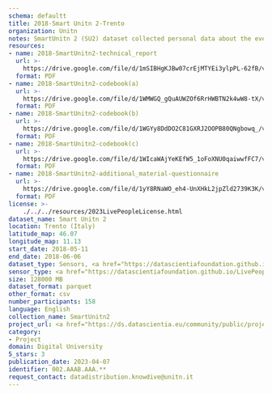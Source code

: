 ```yaml
---
schema: defaultt
title: 2018-Smart Unitn 2-Trento
organization: Unitn
notes: SmartUnitn 2 (SU2) dataset collected personal data about the everyday life of 158 university students at University of Trento by i-Log application installed on their smartphones. The SU2 data contains (1) participants’ synchronic data about profile, e.g., demographics, routines, personality; (2) participants’ diachronic data over a period of four weeks, including data from 34 sensors, both hardware and software, associated to around 100+ thousand self-reported annotations from participants.
resources:
- name: 2018-SmartUnitn2-technical_report
  url: >-
    https://drive.google.com/file/d/1mSIBHgKJBw07crEjMTYEi3ylpPL-62fB/view?usp=sharing
  format: PDF
- name: 2018-SmartUnitn2-codebook(a)
  url: >-
    https://drive.google.com/file/d/1WMWGQ_gQuAUWZOf6RrHWBTN2k4wW8-tX/view?usp=sharing
  format: PDF
- name: 2018-SmartUnitn2-codebook(b)
  url: >-
    https://drive.google.com/file/d/1WGYy8DdDO2C81GXRJ2OOPB80QNgbowq_/view?usp=sharing
  format: PDF
- name: 2018-SmartUnitn2-codebook(c)
  url: >-
    https://drive.google.com/file/d/1WIcaWAjYeKEfW5_1oFoXNU0qaiwwfFC7/view?usp=sharing
  format: PDF
- name: 2018-SmartUnitn2-additional_material-questionnaire
  url: >-
    https://drive.google.com/file/d/1yY8RNaWO_eh4-UnXHkL2jpZld2739K3K/view?usp=share_link
  format: PDF
license: >-
    ./../../resources/2023LivePeopleLicense.html
dataset_name: Smart Unitn 2
location: Trento (Italy)
latitude_map: 46.07
longitude_map: 11.13
start_date: 2018-05-11
end_date: 2018-06-06
dataset_type: Sensors, <a href="https://datascientiafoundation.github.io/LivePeople/datasets/2018-SU2-Trento-Diachronic-Interactions/"> Diachronic-Interactions</a>, <a href="https://datascientiafoundation.github.io/LivePeople/datasets/2018-SU2-Trento-Synchronic-Interactions/"> Synchronic-Interactions</a>
sensor_type: <a href="https://datascientiafoundation.github.io/LivePeople/datasets/2018-SU2-Trento-App-Usage/"> App-usage</a>,  <a href="https://datascientiafoundation.github.io/LivePeople/datasets/2018-SU2-Trento-Device-usage/"> Device-usage</a>, <a href="https://datascientiafoundation.github.io/LivePeople/datasets/2018-SU2-Trento-Position/"> Position</a>,  <a href="https://datascientiafoundation.github.io/LivePeople/datasets/2018-SU2-Trento-Connectivity/"> Connectivity</a>, <a href="https://datascientiafoundation.github.io/LivePeople/datasets/2018-SU2-Trento-Motion/"> Motion</a>,  <a href="https://datascientiafoundation.github.io/LivePeople/datasets/2018-SU2-Trento-Environment/"> Environment</a>, <a href="https://datascientiafoundation.github.io/LivePeople/datasets/2018-SU2-Trento-Diachronic-Interactions/"> Diachronic-Interactions</a>, <a href="https://datascientiafoundation.github.io/LivePeople/datasets/2018-SU2-Trento-Synchronic-Interactions/"> Synchronic-Interactions</a>
size: 128000 MB
dataset_format: parquet
other_format: csv
number_participants: 158
language: English
collection_name: SmartUnitn2
project_url: <a href="https://ds.datascientia.eu/community/public/projects/01f1f074-a636-4bbe-98f9-53c12a66288f">https://ds.datascientia.eu/community/public/projects/01f1f074-a636-4bbe-98f9-53c12a66288f</a>
category:
- Project
domain: Digital University
5_stars: 3
publication_date: 2023-04-07
identifier: 002.AAAB.AAA.**
request_contact: datadistribution.knowdive@unitn.it
---
```

